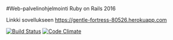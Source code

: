 #Web-palvelinohjelmointi Ruby on Rails 2016


Linkki sovellukseen https://gentle-fortress-80526.herokuapp.com

[![Build Status](https://travis-ci.org/SusiSusi/wadror.png)](https://travis-ci.org/SusiSusi/wadror)
[![Code Climate](https://codeclimate.com/github/SusiSusi/wadror/badges/gpa.png)](https://codeclimate.com/github/SusiSusi/wadror)
